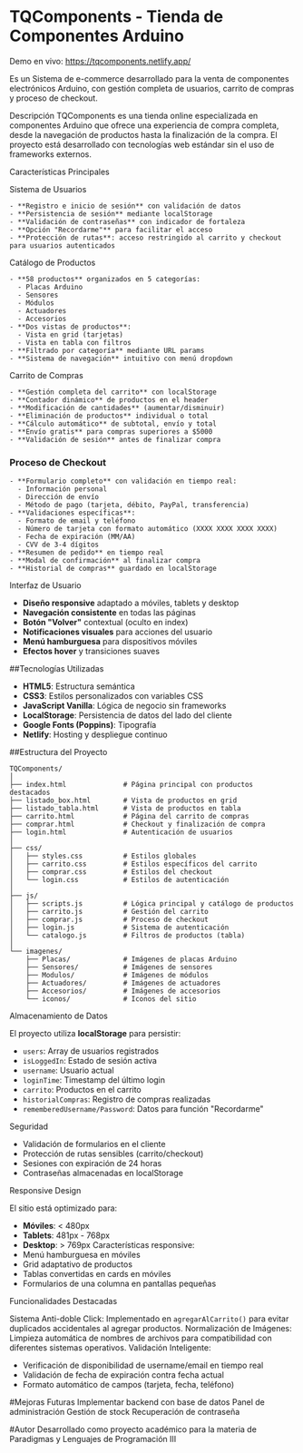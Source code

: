 # TQComponents - Tienda de Componentes Arduino
 Demo en vivo: https://tqcomponents.netlify.app/

Es un Sistema de e-commerce desarrollado para la venta de componentes electrónicos Arduino, con gestión completa de usuarios, carrito de compras y proceso de checkout.

Descripción
TQComponents es una tienda online especializada en componentes Arduino que ofrece una experiencia de compra completa, desde la navegación de productos hasta la finalización de la compra. El proyecto está desarrollado con tecnologías web estándar sin el uso de frameworks externos.

Características Principales

  Sistema de Usuarios
  
    - **Registro e inicio de sesión** con validación de datos
    - **Persistencia de sesión** mediante localStorage
    - **Validación de contraseñas** con indicador de fortaleza
    - **Opción "Recordarme"** para facilitar el acceso
    - **Protección de rutas**: acceso restringido al carrito y checkout para usuarios autenticados
  Catálogo de Productos
  
    - **58 productos** organizados en 5 categorías:
      - Placas Arduino
      - Sensores
      - Módulos
      - Actuadores
      - Accesorios
    - **Dos vistas de productos**:
      - Vista en grid (tarjetas)
      - Vista en tabla con filtros
    - **Filtrado por categoría** mediante URL params
    - **Sistema de navegación** intuitivo con menú dropdown
  Carrito de Compras
  
    - **Gestión completa del carrito** con localStorage
    - **Contador dinámico** de productos en el header
    - **Modificación de cantidades** (aumentar/disminuir)
    - **Eliminación de productos** individual o total
    - **Cálculo automático** de subtotal, envío y total
    - **Envío gratis** para compras superiores a $5000
    - **Validación de sesión** antes de finalizar compra
  ### Proceso de Checkout
    - **Formulario completo** con validación en tiempo real:
      - Información personal
      - Dirección de envío
      - Método de pago (tarjeta, débito, PayPal, transferencia)
    - **Validaciones específicas**:
      - Formato de email y teléfono
      - Número de tarjeta con formato automático (XXXX XXXX XXXX XXXX)
      - Fecha de expiración (MM/AA)
      - CVV de 3-4 dígitos
    - **Resumen de pedido** en tiempo real
    - **Modal de confirmación** al finalizar compra
    - **Historial de compras** guardado en localStorage

Interfaz de Usuario

  - **Diseño responsive** adaptado a móviles, tablets y desktop
  - **Navegación consistente** en todas las páginas
  - **Botón "Volver"** contextual (oculto en index)
  - **Notificaciones visuales** para acciones del usuario
  - **Menú hamburguesa** para dispositivos móviles
  - **Efectos hover** y transiciones suaves

##Tecnologías Utilizadas

  - **HTML5**: Estructura semántica
  - **CSS3**: Estilos personalizados con variables CSS
  - **JavaScript Vanilla**: Lógica de negocio sin frameworks
  - **LocalStorage**: Persistencia de datos del lado del cliente
  - **Google Fonts (Poppins)**: Tipografía
  - **Netlify**: Hosting y despliegue continuo

##Estructura del Proyecto
  ```
  TQComponents/
  │
  ├── index.html              # Página principal con productos destacados
  ├── listado_box.html        # Vista de productos en grid
  ├── listado_tabla.html      # Vista de productos en tabla
  ├── carrito.html            # Página del carrito de compras
  ├── comprar.html            # Checkout y finalización de compra
  ├── login.html              # Autenticación de usuarios
  │
  ├── css/
  │   ├── styles.css          # Estilos globales
  │   ├── carrito.css         # Estilos específicos del carrito
  │   ├── comprar.css         # Estilos del checkout
  │   └── login.css           # Estilos de autenticación
  │
  ├── js/
  │   ├── scripts.js          # Lógica principal y catálogo de productos
  │   ├── carrito.js          # Gestión del carrito
  │   ├── comprar.js          # Proceso de checkout
  │   ├── login.js            # Sistema de autenticación
  │   └── catalogo.js         # Filtros de productos (tabla)
  │
  └── imagenes/
      ├── Placas/             # Imágenes de placas Arduino
      ├── Sensores/           # Imágenes de sensores
      ├── Modulos/            # Imágenes de módulos
      ├── Actuadores/         # Imágenes de actuadores
      ├── Accesorios/         # Imágenes de accesorios
      └── iconos/             # Iconos del sitio
  ```

Almacenamiento de Datos

  El proyecto utiliza **localStorage** para persistir:
  - `users`: Array de usuarios registrados
  - `isLoggedIn`: Estado de sesión activa
  - `username`: Usuario actual
  - `loginTime`: Timestamp del último login
  - `carrito`: Productos en el carrito
  - `historialCompras`: Registro de compras realizadas
  - `rememberedUsername/Password`: Datos para función "Recordarme"

Seguridad 

  - Validación de formularios en el cliente
  - Protección de rutas sensibles (carrito/checkout)
  - Sesiones con expiración de 24 horas
  - Contraseñas almacenadas en localStorage 

Responsive Design

  El sitio está optimizado para:
  - **Móviles**: < 480px
  - **Tablets**: 481px - 768px
  - **Desktop**: > 769px
  Características responsive:
  - Menú hamburguesa en móviles
  - Grid adaptativo de productos
  - Tablas convertidas en cards en móviles
  - Formularios de una columna en pantallas pequeñas

Funcionalidades Destacadas

  Sistema Anti-doble Click: Implementado en `agregarAlCarrito()` para evitar duplicados accidentales al agregar productos.
  Normalización de Imágenes: Limpieza automática de nombres de archivos para compatibilidad con diferentes sistemas operativos.
  Validación Inteligente:
  - Verificación de disponibilidad de username/email en tiempo real
  - Validación de fecha de expiración contra fecha actual
  - Formato automático de campos (tarjeta, fecha, teléfono)

#Mejoras Futuras
Implementar backend con base de datos
Panel de administración
Gestión de stock
Recuperación de contraseña

#Autor
Desarrollado como proyecto académico para la materia de Paradigmas y Lenguajes de Programación III
